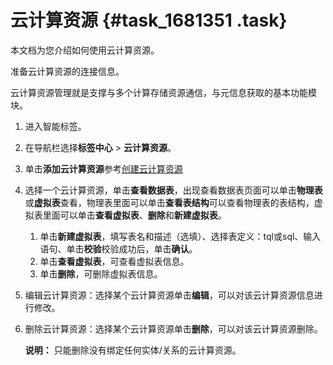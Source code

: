 # 云计算资源 {#task_1681351 .task}

本文档为您介绍如何使用云计算资源。

准备云计算资源的连接信息。

云计算资源管理就是支撑与多个计算存储资源通信，与元信息获取的基本功能模块。

1.  进入智能标签。
2.  在导航栏选择**标签中心** \> **云计算资源**。
3.  单击**添加云计算资源**参考[创建云计算资源](intl.zh-CN/使用指南/登录控制台/智能标签/快速入门/创建云计算资源.md#)
4.  选择一个云计算资源，单击**查看数据表**，出现查看数据表页面可以单击**物理表**或**虚拟表**查看，物理表里面可以单击**查看表结构**可以查看物理表的表结构，虚拟表里面可以单击**查看虚拟表**、**删除**和**新建虚拟表**。 
    1.  单击**新建虚拟表**，填写表名和描述（选填）、选择表定义：tql或sql、输入语句、单击**校验**校验成功后，单击**确认**。
    2.  单击**查看虚拟表**，可查看虚拟表信息。
    3.  单击**删除**，可删除虚拟表信息。
5.  编辑云计算资源：选择某个云计算资源单击**编辑**，可以对该云计算资源信息进行修改。
6.  删除云计算资源：选择某个云计算资源单击**删除**，可以对该云计算资源删除。 

    **说明：** 只能删除没有绑定任何实体/关系的云计算资源。


